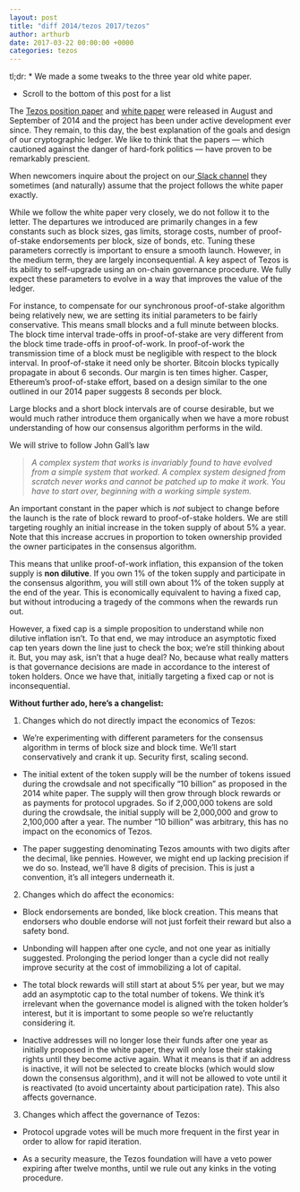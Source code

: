 ```yaml
---
layout: post
title: "diff 2014/tezos 2017/tezos"
author: arthurb
date: 2017-03-22 00:00:00 +0000
categories: tezos 
---
```


tl;dr:
	* We made a some tweaks to the three year old white paper. 
* Scroll to the bottom of this post for a list

The [Tezos position paper](https://www.tezos.com/position_paper.df) and [white paper](http://http) were released in August and September of 2014 and the project has been under active development ever since. They remain, to this day, the best explanation of the goals and design of our cryptographic ledger. We like to think that the papers — which cautioned against the danger of hard-fork politics — have proven to be remarkably prescient.

When newcomers inquire about the project on our[ Slack channel](http://slack.tezos.com) they sometimes (and naturally) assume that the project follows the white paper exactly.

While we follow the white paper very closely, we do not follow it to the letter. The departures we introduced are primarily changes in a few constants such as block sizes, gas limits, storage costs, number of proof-of-stake endorsements per block, size of bonds, etc. Tuning these parameters correctly is important to ensure a smooth launch. However, in the medium term, they are largely inconsequential. A key aspect of Tezos is its ability to self-upgrade using an on-chain governance procedure. We fully expect these parameters to evolve in a way that improves the value of the ledger.

For instance, to compensate for our synchronous proof-of-stake algorithm being relatively new, we are setting its initial parameters to be fairly conservative. This means small blocks and a full minute between blocks. The block time interval trade-offs in proof-of-stake are very different from the block time trade-offs in proof-of-work. In proof-of-work the transmission time of a block must be negligible with respect to the block interval. In proof-of-stake it need only be shorter. Bitcoin blocks typically propagate in about 6 seconds. Our margin is ten times higher. Casper, Ethereum’s proof-of-stake effort, based on a design similar to the one outlined in our 2014 paper suggests 8 seconds per block.

Large blocks and a short block intervals are of course desirable, but we would much rather introduce them organically when we have a more robust understanding of how our consensus algorithm performs in the wild.

We will strive to follow John Gall’s law
> *A complex system that works is invariably found to have evolved from a simple system that worked. A complex system designed from scratch never works and cannot be patched up to make it work. You have to start over, beginning with a working simple system.*

An important constant in the paper which is *not* subject to change before the launch is the rate of block reward to proof-of-stake holders. We are still targeting roughly an initial increase in the token supply of about 5% a year. Note that this increase accrues in proportion to token ownership provided the owner participates in the consensus algorithm.

This means that unlike proof-of-work inflation, this expansion of the token supply is **non dilutive**. If you own 1% of the token supply and participate in the consensus algorithm, you will still own about 1% of the token supply at the end of the year. This is economically equivalent to having a fixed cap, but without introducing a tragedy of the commons when the rewards run out.

However, a fixed cap is a simple proposition to understand while non dilutive inflation isn’t. To that end, we may introduce an asymptotic fixed cap ten years down the line just to check the box; we’re still thinking about it. But, you may ask, isn’t that a huge deal? No, because what really matters is that governance decisions are made in accordance to the interest of token holders. Once we have that, initially targeting a fixed cap or not is inconsequential.

**Without further ado, here’s a changelist:**

1. Changes which do not directly impact the economics of Tezos:

  * We’re experimenting with different parameters for the consensus algorithm in terms of block size and block time. We’ll start conservatively and crank it up. Security first, scaling second.

  * The initial extent of the token supply will be the number of tokens issued during the crowdsale and not specifically “10 billion” as proposed in the 2014 white paper. The supply will then grow through block rewards or as payments for protocol upgrades. So if 2,000,000 tokens are sold during the crowdsale, the initial supply will be 2,000,000 and grow to 2,100,000 after a year. The number “10 billion” was arbitrary, this has no impact on the economics of Tezos.

  * The paper suggesting denominating Tezos amounts with two digits after the decimal, like pennies. However, we might end up lacking precision if we do so. Instead, we’ll have 8 digits of precision. This is just a convention, it’s all integers underneath it.

2. Changes which do affect the economics:

  * Block endorsements are bonded, like block creation. This means that endorsers who double endorse will not just forfeit their reward but also a safety bond.

  * Unbonding will happen after one cycle, and not one year as initially suggested. Prolonging the period longer than a cycle did not really improve security at the cost of immobilizing a lot of capital.

  * The total block rewards will still start at about 5% per year, but we may add an asymptotic cap to the total number of tokens. We think it’s irrelevant when the governance model is aligned with the token holder’s interest, but it is important to some people so we’re reluctantly considering it.

  * Inactive addresses will no longer lose their funds after one year as initially proposed in the white paper, they will only lose their staking rights until they become active again. What it means is that if an address is inactive, it will not be selected to create blocks (which would slow down the consensus algorithm), and it will not be allowed to vote until it is reactivated (to avoid uncertainty about participation rate). This also affects governance.

3. Changes which affect the governance of Tezos:

  * Protocol upgrade votes will be much more frequent in the first year in order to allow for rapid iteration.

  * As a security measure, the Tezos foundation will have a veto power expiring after twelve months, until we rule out any kinks in the voting procedure.
